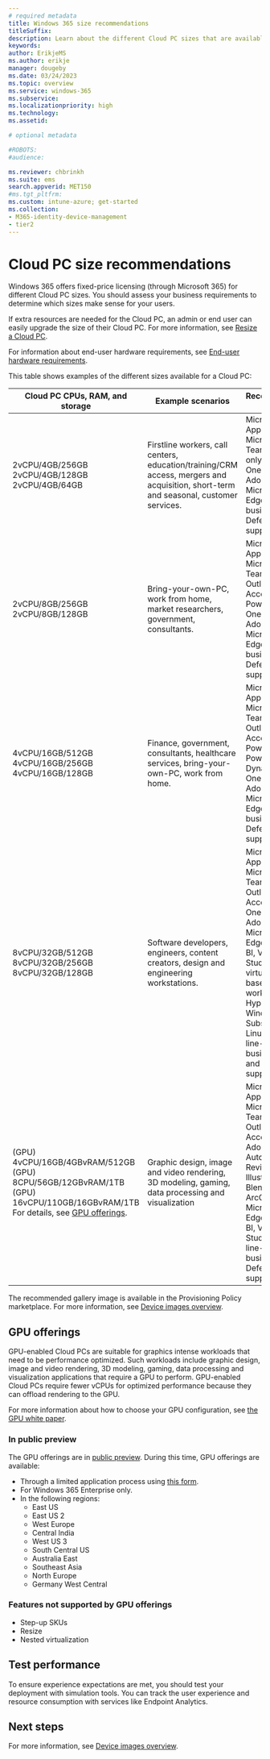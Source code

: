 ```yaml
---
# required metadata
title: Windows 365 size recommendations
titleSuffix:
description: Learn about the different Cloud PC sizes that are available with different SKUs in Windows 365.
keywords:
author: ErikjeMS  
ms.author: erikje
manager: dougeby
ms.date: 03/24/2023
ms.topic: overview
ms.service: windows-365
ms.subservice:
ms.localizationpriority: high
ms.technology:
ms.assetid: 

# optional metadata

#ROBOTS:
#audience:

ms.reviewer: chbrinkh
ms.suite: ems
search.appverid: MET150
#ms.tgt_pltfrm:
ms.custom: intune-azure; get-started
ms.collection:
- M365-identity-device-management
- tier2
---
```


# Cloud PC size recommendations

Windows 365 offers fixed-price licensing (through Microsoft 365) for different Cloud PC sizes. You should assess your business requirements to determine which sizes make sense for your users.  

If extra resources are needed for the Cloud PC, an admin or end user can easily upgrade the size of their Cloud PC. For more information, see [Resize a Cloud PC](resize-cloud-pc.md).  

For information about end-user hardware requirements, see [End-user hardware requirements](..\end-user-hardware-requirements.md).

This table shows examples of the different sizes available for a Cloud PC:

| Cloud PC CPUs, RAM, and storage | Example scenarios | Recommended apps |
| --- | --- | --- |
| 2vCPU/4GB/256GB<br>2vCPU/4GB/128GB<br>2vCPU/4GB/64GB  | Firstline workers, call centers, education/training/CRM access, mergers and acquisition, short-term and seasonal, customer services.  | Microsoft 365 Apps, Microsoft Teams (Audio only),  OneDrive, Adobe Reader, Microsoft Edge, line-of-business apps, Defender support. |
| 2vCPU/8GB/256GB<br>2vCPU/8GB/128GB | Bring-your-own-PC, work from home, market researchers, government, consultants. | Microsoft 365 Apps, Microsoft Teams, Outlook, Excel, Access, PowerPoint, OneDrive, Adobe Reader, Microsoft Edge, line-of-business apps, Defender support. |
| 4vCPU/16GB/512GB<br>4vCPU/16GB/256GB<br>4vCPU/16GB/128GB | Finance, government, consultants, healthcare services, bring-your-own-PC, work from home. | Microsoft 365 Apps, Microsoft Teams, Outlook, Excel, Access, PowerPoint, Power BI, Dynamics 365, OneDrive, Adobe Reader, Microsoft Edge, line-of-business app, Defender support. |
| 8vCPU/32GB/512GB<br>8vCPU/32GB/256GB<br>8vCPU/32GB/128GB | Software developers, engineers, content creators, design and engineering workstations. | Microsoft 365 Apps, Microsoft Teams, Outlook, Access, OneDrive, Adobe Reader, Microsoft Edge, Power BI, Visual Studio Code, virtualization-based workloads: Hyper-V, Windows Subsystem for Linux (WSL), line-of-business apps, and Defender support. |
| (GPU) 4vCPU/16GB/4GBvRAM/512GB<br>(GPU) 8CPU/56GB/12GBvRAM/1TB<br>(GPU) 16vCPU/110GB/16GBvRAM/1TB<br>For details, see [GPU offerings](#gpu-offerings).| Graphic design, image and video rendering, 3D modeling, gaming, data processing and visualization |Microsoft 365 Apps, Microsoft Teams, Outlook, Excel, Access, Adobe, Figma, Autodesk, Revit, Illustrator, Blender, Unity, ArcGIS, Microsoft Edge, Power BI, Visual Studio Code, line-of-business apps, Defender support. |

The recommended gallery image is available in the Provisioning Policy marketplace. For more information, see [Device images overview](device-images.md).

## GPU offerings

GPU-enabled Cloud PCs are suitable for graphics intense workloads that need to be performance optimized. Such workloads include graphic design, image and video rendering, 3D modeling, gaming, data processing and visualization applications that require a GPU to perform. GPU-enabled Cloud PCs require fewer vCPUs for optimized performance because they can offload rendering to the GPU.

For more information about how to choose your GPU configuration, see [the GPU white paper](https://aka.ms/W365GPU/whitepaper).

### In public preview

The GPU offerings are in [public preview](../public-preview.md). During this time, GPU offerings are available:

- Through a limited application process using [this form](https://aka.ms/win365gpu).
- For Windows 365 Enterprise only.
- In the following regions:
  - East US
  - East US 2
  - West Europe
  - Central India
  - West US 3
  - South Central US
  - Australia East
  - Southeast Asia
  - North Europe
  - Germany West Central

### Features not supported by GPU offerings

- Step-up SKUs
- Resize
- Nested virtualization

## Test performance  

To ensure experience expectations are met, you should test your deployment with simulation tools. You can track the user experience and resource consumption with services like Endpoint Analytics.

<!-- ########################## -->
## Next steps

For more information, see [Device images overview](device-images.md).
